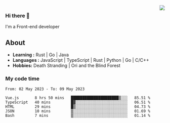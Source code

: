 <img align='right' src="https://github-readme-stats.vercel.app/api?username=strugglebak&show_icons=true">

### Hi there 👋

I'm a Front-end developer

## About

-  **Learning :** Rust | Go | Java
-  **Languages :** JavaScript | TypeScript | Rust | Python | Go | C/C++
-  **Hobbies:** Death Stranding | Ori and the Blind Forest

### My code time

<!--START_SECTION:waka-->

```text
From: 02 May 2023 - To: 09 May 2023

Vue.js       8 hrs 50 mins   █████████████████████▒░░░   85.51 %
TypeScript   40 mins         █▓░░░░░░░░░░░░░░░░░░░░░░░   06.51 %
HTML         29 mins         █▒░░░░░░░░░░░░░░░░░░░░░░░   04.73 %
JSON         10 mins         ▒░░░░░░░░░░░░░░░░░░░░░░░░   01.69 %
Bash         7 mins          ▒░░░░░░░░░░░░░░░░░░░░░░░░   01.14 %
```

<!--END_SECTION:waka-->
